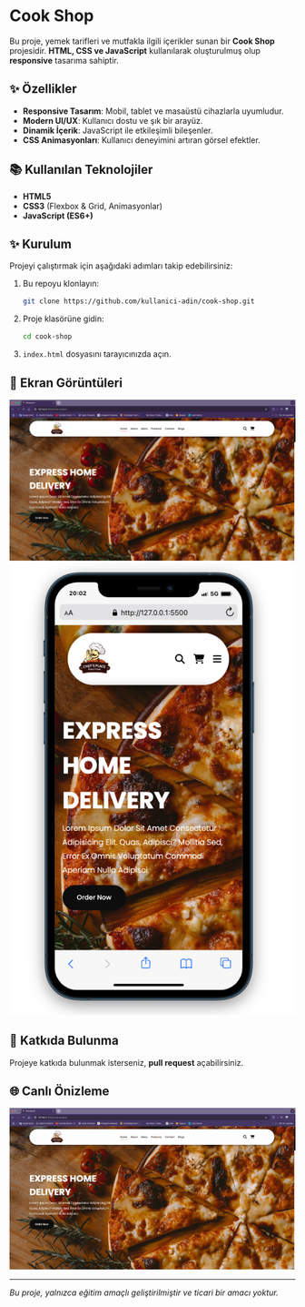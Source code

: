 # Cook Shop

Bu proje, yemek tarifleri ve mutfakla ilgili içerikler sunan bir **Cook Shop** projesidir. **HTML, CSS ve JavaScript** kullanılarak oluşturulmuş olup **responsive** tasarıma sahiptir.

## ✨ Özellikler
- **Responsive Tasarım**: Mobil, tablet ve masaüstü cihazlarla uyumludur.
- **Modern UI/UX**: Kullanıcı dostu ve şık bir arayüz.
- **Dinamik İçerik**: JavaScript ile etkileşimli bileşenler.
- **CSS Animasyonları**: Kullanıcı deneyimini artıran görsel efektler.

## 📚 Kullanılan Teknolojiler
- **HTML5**
- **CSS3** (Flexbox & Grid, Animasyonlar)
- **JavaScript (ES6+)**

## ✨ Kurulum
Projeyi çalıştırmak için aşağıdaki adımları takip edebilirsiniz:

1. Bu repoyu klonlayın:
   ```bash
   git clone https://github.com/kullanici-adin/cook-shop.git
   ```
2. Proje klasörüne gidin:
   ```bash
   cd cook-shop
   ```
3. `index.html` dosyasını tarayıcınızda açın.

## 🚀 Ekran Görüntüleri
![](./project-views/cook-shop-desktop.png)
![](./project-views/cook-shop-mobile.png)

## 👤 Katkıda Bulunma
Projeye katkıda bulunmak isterseniz, **pull request** açabilirsiniz.

## 🌐 Canlı Önizleme
![](./project-views/cook-shop.gif)

---
_Bu proje, yalnızca eğitim amaçlı geliştirilmiştir ve ticari bir amacı yoktur._

